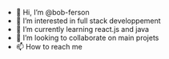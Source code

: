 - 👋 Hi, I’m @bob-ferson
- 👀 I’m interested in full stack developpement
- 🌱 I’m currently learning react.js and java
- 💞️ I’m looking to collaborate on main projets
- 📫 How to reach me 

<!---
bob-ferson/bob-ferson is a ✨ special ✨ repository because its `README.md` (this file) appears on your GitHub profile.
You can click the Preview link to take a look at your changes.
--->
